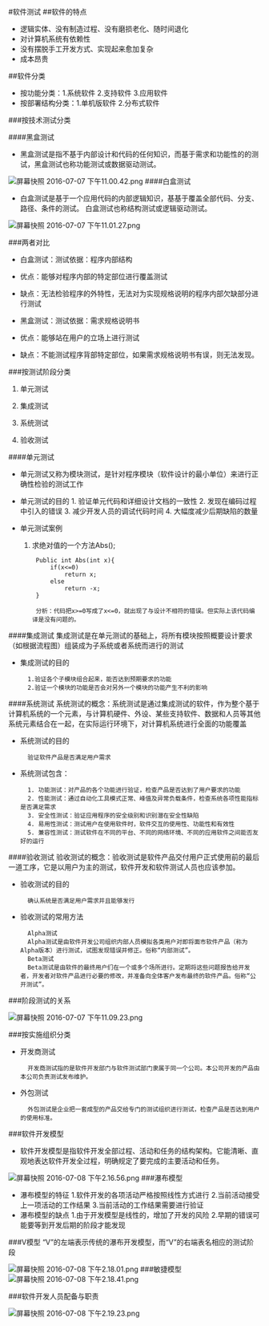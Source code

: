 #软件测试
##软件的特点
* 逻辑实体、没有制造过程、没有磨损老化、随时间退化
* 对计算机系统有依赖性
* 没有摆脱手工开发方式、实现起来愈加复杂
* 成本昂贵

##软件分类
* 按功能分类：1.系统软件 2.支持软件 3.应用软件
* 按部署结构分类：1.单机版软件 2.分布式软件

###按技术测试分类

####黑盒测试
* 黑盒测试是指不基于内部设计和代码的任何知识，而基于需求和功能性的的测试，黑盒测试也称功能测试或数据驱动测试。

![屏幕快照 2016-07-07 下午11.00.42.png](http://upload-images.jianshu.io/upload_images/726092-4f8ea35af1df0547.png?imageMogr2/auto-orient/strip%7CimageView2/2/w/1240)
####白盒测试
* 白盒测试是基于一个应用代码的内部逻辑知识，基基于覆盖全部代码、分支、路径、条件的测试。
白盒测试也称结构测试或逻辑驱动测试。

![屏幕快照 2016-07-07 下午11.01.27.png](http://upload-images.jianshu.io/upload_images/726092-159d4e6e71d850d4.png?imageMogr2/auto-orient/strip%7CimageView2/2/w/1240)

###两者对比
*  白盒测试：测试依据：程序内部结构
* 优点：能够对程序内部的特定部位进行覆盖测试
* 缺点：无法检验程序的外特性，无法对为实现规格说明的程序内部欠缺部分进行测试

* 黑盒测试：测试依据：需求规格说明书
* 优点：能够站在用户的立场上进行测试
* 缺点：不能测试程序背部特定部位，如果需求规格说明书有误，则无法发现。

###按测试阶段分类
1. 单元测试

2. 集成测试

3. 系统测试

4. 验收测试

####单元测试
* 单元测试又称为模块测试，是针对程序模块（软件设计的最小单位）来进行正确性检验的测试工作

* 单元测试的目的
		1. 验证单元代码和详细设计文档的一致性
		2. 发现在编码过程中引入的错误
		3. 减少开发人员的调试代码时间
		4. 大幅度减少后期缺陷的数量

* 单元测试案例
    1. 求绝对值的一个方法Abs();
    
			Public int Abs(int x){
				if(x<=0)
					return x;
				else
					return -x;
			}

			分析：代码把x>=0写成了x<=0，就出现了与设计不相符的错误。但实际上该代码编译是没有问题的。

####集成测试
	集成测试是在单元测试的基础上，将所有模块按照概要设计要求（如根据流程图）组装成为子系统或者系统而进行的测试

* 集成测试的目的
		
		1.验证各个子模块组合起来，能否达到预期要求的功能
		2.验证一个模块的功能是否会对另外一个模块的功能产生不利的影响

####系统测试
	系统测试的概念：系统测试是通过集成测试的软件，作为整个基于计算机系统的一个元素，与计算机硬件、外设、某些支持软件、数据和人员等其他系统元素结合在一起，在实际运行环境下，对计算机系统进行全面的功能覆盖
* 系统测试的目的
			
		验证软件产品是否满足用户需求

* 系统测试包含：
	
		1. 功能测试：对产品的各个功能进行验证，检查产品是否达到了用户要求的功能
		2. 性能测试：通过自动化工具模式正常、峰值及异常负载条件，检查系统各项性能指标是否满足需求
		3. 安全性测试：验证应用程序的安全级别和识别潜在安全性缺陷
		4. 易用性测试：测试用户在使用软件时，软件交互的使用性、功能性和有效性
		5. 兼容性测试：测试软件在不同的平台、不同的网络环境、不同的应用软件之间能否友好的运行

####验收测试
	验收测试的概念：验收测试是软件产品交付用户正式使用前的最后一道工序，它是以用户为主的测试，软件开发和软件测试人员也应该参加。
* 验收测试的目的
	
		确认系统是否满足用户需求并且能够发行

* 验收测试的常用方法
	
		Alpha测试
		Alpha测试是由软件开发公司组织内部人员模拟各类用户对即将面市软件产品（称为Alpha版本）进行测试，试图发现错误并修正。俗称“内部测试”。
		Beta测试
		Beta测试是由软件的最终用户们在一个或多个场所进行。定期将这些问题报告给开发者，开发者对软件产品进行必要的修改，并准备向全体客户发布最终的软件产品。俗称“公开测试”。

###阶段测试的关系

![屏幕快照 2016-07-07 下午11.09.23.png](http://upload-images.jianshu.io/upload_images/726092-001ceac90ad403cd.png?imageMogr2/auto-orient/strip%7CimageView2/2/w/1240)

###按实施组织分类
* 开发商测试
		
		开发商测试指的是软件开发部门与软件测试部门隶属于同一个公司。本公司开发的产品由本公司负责测试发布维护。
* 外包测试
		
		外包测试是企业把一套成型的产品交给专门的测试组织进行测试，检查产品是否达到用户的使用标准。
		
###软件开发模型
* 软件开发模型是指软件开发全部过程、活动和任务的结构架构。它能清晰、直观地表达软件开发全过程，明确规定了要完成的主要活动和任务。

![屏幕快照 2016-07-08 下午2.16.56.png](http://upload-images.jianshu.io/upload_images/726092-9488612d2d38e5b6.png?imageMogr2/auto-orient/strip%7CimageView2/2/w/1240)
###瀑布模型
* 瀑布模型的特征
 	1.软件开发的各项活动严格按照线性方式进行
	2.当前活动接受上一项活动的工作结果
	3.当前活动的工作结果需要进行验证
* 瀑布模型的缺点
	1.由于开发模型是线性的，增加了开发的风险
	2.早期的错误可能要等到开发后期的阶段才能发现

###V模型
“V”的左端表示传统的瀑布开发模型，而“V”的右端表名相应的测试阶段

![屏幕快照 2016-07-08 下午2.18.01.png](http://upload-images.jianshu.io/upload_images/726092-3b3c31295f8928c4.png?imageMogr2/auto-orient/strip%7CimageView2/2/w/1240)
###敏捷模型
![屏幕快照 2016-07-08 下午2.18.41.png](http://upload-images.jianshu.io/upload_images/726092-fa598b9272883db1.png?imageMogr2/auto-orient/strip%7CimageView2/2/w/1240)

###软件开发人员配备与职责

![屏幕快照 2016-07-08 下午2.19.23.png](http://upload-images.jianshu.io/upload_images/726092-b8d037e8ebc27aff.png?imageMogr2/auto-orient/strip%7CimageView2/2/w/1240)




